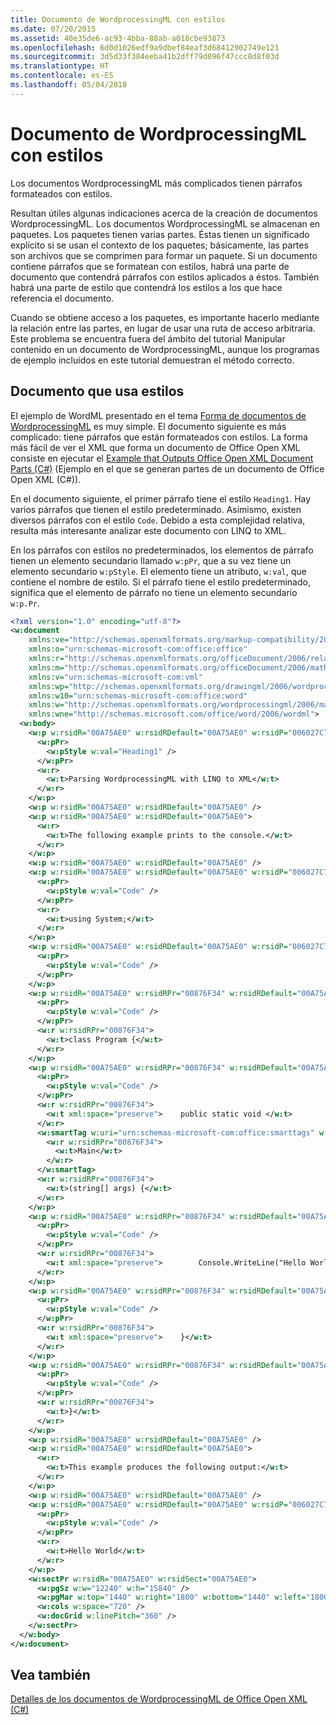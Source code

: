 ```yaml
---
title: Documento de WordprocessingML con estilos
ms.date: 07/20/2015
ms.assetid: 40e35de6-ac93-4bba-88ab-a018cbe93873
ms.openlocfilehash: 6d0d1026edf9a9dbef84eaf3d68412902749e121
ms.sourcegitcommit: 3d5d33f384eeba41b2dff79d096f47ccc8d8f03d
ms.translationtype: HT
ms.contentlocale: es-ES
ms.lasthandoff: 05/04/2018
---
```

# <a name="wordprocessingml-document-with-styles"></a>Documento de WordprocessingML con estilos
Los documentos WordprocessingML más complicados tienen párrafos formateados con estilos.  
  
 Resultan útiles algunas indicaciones acerca de la creación de documentos WordprocessingML. Los documentos WordprocessingML se almacenan en paquetes. Los paquetes tienen varias partes. Éstas tienen un significado explícito si se usan el contexto de los paquetes; básicamente, las partes son archivos que se comprimen para formar un paquete. Si un documento contiene párrafos que se formatean con estilos, habrá una parte de documento que contendrá párrafos con estilos aplicados a éstos. También habrá una parte de estilo que contendrá los estilos a los que hace referencia el documento.  
  
 Cuando se obtiene acceso a los paquetes, es importante hacerlo mediante la relación entre las partes, en lugar de usar una ruta de acceso arbitraria. Este problema se encuentra fuera del ámbito del tutorial Manipular contenido en un documento de WordprocessingML, aunque los programas de ejemplo incluidos en este tutorial demuestran el método correcto.  
  
## <a name="a-document-that-uses-styles"></a>Documento que usa estilos  
 El ejemplo de WordML presentado en el tema [Forma de documentos de WordprocessingML](../../../../csharp/programming-guide/concepts/linq/shape-of-wordprocessingml-documents.md) es muy simple. El documento siguiente es más complicado: tiene párrafos que están formateados con estilos. La forma más fácil de ver el XML que forma un documento de Office Open XML consiste en ejecutar el [Example that Outputs Office Open XML Document Parts (C#)](../../../../csharp/programming-guide/concepts/linq/example-that-outputs-office-open-xml-document-parts.md) (Ejemplo en el que se generan partes de un documento de Office Open XML (C#)).  
  
 En el documento siguiente, el primer párrafo tiene el estilo `Heading1`. Hay varios párrafos que tienen el estilo predeterminado. Asimismo, existen diversos párrafos con el estilo `Code`. Debido a esta complejidad relativa, resulta más interesante analizar este documento con LINQ to XML.  
  
 En los párrafos con estilos no predeterminados, los elementos de párrafo tienen un elemento secundario llamado `w:pPr`, que a su vez tiene un elemento secundario `w:pStyle`. El elemento tiene un atributo, `w:val`, que contiene el nombre de estilo. Si el párrafo tiene el estilo predeterminado, significa que el elemento de párrafo no tiene un elemento secundario `w:p.Pr`.  
  
```xml  
<?xml version="1.0" encoding="utf-8"?>  
<w:document  
    xmlns:ve="http://schemas.openxmlformats.org/markup-compatibility/2006"  
    xmlns:o="urn:schemas-microsoft-com:office:office"  
    xmlns:r="http://schemas.openxmlformats.org/officeDocument/2006/relationships"  
    xmlns:m="http://schemas.openxmlformats.org/officeDocument/2006/math"  
    xmlns:v="urn:schemas-microsoft-com:vml"  
    xmlns:wp="http://schemas.openxmlformats.org/drawingml/2006/wordprocessingDrawing"  
    xmlns:w10="urn:schemas-microsoft-com:office:word"  
    xmlns:w="http://schemas.openxmlformats.org/wordprocessingml/2006/main"  
    xmlns:wne="http://schemas.microsoft.com/office/word/2006/wordml">  
  <w:body>  
    <w:p w:rsidR="00A75AE0" w:rsidRDefault="00A75AE0" w:rsidP="006027C7">  
      <w:pPr>  
        <w:pStyle w:val="Heading1" />  
      </w:pPr>  
      <w:r>  
        <w:t>Parsing WordprocessingML with LINQ to XML</w:t>  
      </w:r>  
    </w:p>  
    <w:p w:rsidR="00A75AE0" w:rsidRDefault="00A75AE0" />  
    <w:p w:rsidR="00A75AE0" w:rsidRDefault="00A75AE0">  
      <w:r>  
        <w:t>The following example prints to the console.</w:t>  
      </w:r>  
    </w:p>  
    <w:p w:rsidR="00A75AE0" w:rsidRDefault="00A75AE0" />  
    <w:p w:rsidR="00A75AE0" w:rsidRDefault="00A75AE0" w:rsidP="006027C7">  
      <w:pPr>  
        <w:pStyle w:val="Code" />  
      </w:pPr>  
      <w:r>  
        <w:t>using System;</w:t>  
      </w:r>  
    </w:p>  
    <w:p w:rsidR="00A75AE0" w:rsidRDefault="00A75AE0" w:rsidP="006027C7">  
      <w:pPr>  
        <w:pStyle w:val="Code" />  
      </w:pPr>  
    </w:p>  
    <w:p w:rsidR="00A75AE0" w:rsidRPr="00876F34" w:rsidRDefault="00A75AE0" w:rsidP="006027C7">  
      <w:pPr>  
        <w:pStyle w:val="Code" />  
      </w:pPr>  
      <w:r w:rsidRPr="00876F34">  
        <w:t>class Program {</w:t>  
      </w:r>  
    </w:p>  
    <w:p w:rsidR="00A75AE0" w:rsidRPr="00876F34" w:rsidRDefault="00A75AE0" w:rsidP="006027C7">  
      <w:pPr>  
        <w:pStyle w:val="Code" />  
      </w:pPr>  
      <w:r w:rsidRPr="00876F34">  
        <w:t xml:space="preserve">    public static void </w:t>  
      </w:r>  
      <w:smartTag w:uri="urn:schemas-microsoft-com:office:smarttags" w:element="place">  
        <w:r w:rsidRPr="00876F34">  
          <w:t>Main</w:t>  
        </w:r>  
      </w:smartTag>  
      <w:r w:rsidRPr="00876F34">  
        <w:t>(string[] args) {</w:t>  
      </w:r>  
    </w:p>  
    <w:p w:rsidR="00A75AE0" w:rsidRPr="00876F34" w:rsidRDefault="00A75AE0" w:rsidP="006027C7">  
      <w:pPr>  
        <w:pStyle w:val="Code" />  
      </w:pPr>  
      <w:r w:rsidRPr="00876F34">  
        <w:t xml:space="preserve">        Console.WriteLine("Hello World");</w:t>  
      </w:r>  
    </w:p>  
    <w:p w:rsidR="00A75AE0" w:rsidRPr="00876F34" w:rsidRDefault="00A75AE0" w:rsidP="006027C7">  
      <w:pPr>  
        <w:pStyle w:val="Code" />  
      </w:pPr>  
      <w:r w:rsidRPr="00876F34">  
        <w:t xml:space="preserve">    }</w:t>  
      </w:r>  
    </w:p>  
    <w:p w:rsidR="00A75AE0" w:rsidRPr="00876F34" w:rsidRDefault="00A75AE0" w:rsidP="006027C7">  
      <w:pPr>  
        <w:pStyle w:val="Code" />  
      </w:pPr>  
      <w:r w:rsidRPr="00876F34">  
        <w:t>}</w:t>  
      </w:r>  
    </w:p>  
    <w:p w:rsidR="00A75AE0" w:rsidRDefault="00A75AE0" />  
    <w:p w:rsidR="00A75AE0" w:rsidRDefault="00A75AE0">  
      <w:r>  
        <w:t>This example produces the following output:</w:t>  
      </w:r>  
    </w:p>  
    <w:p w:rsidR="00A75AE0" w:rsidRDefault="00A75AE0" />  
    <w:p w:rsidR="00A75AE0" w:rsidRDefault="00A75AE0" w:rsidP="006027C7">  
      <w:pPr>  
        <w:pStyle w:val="Code" />  
      </w:pPr>  
      <w:r>  
        <w:t>Hello World</w:t>  
      </w:r>  
    </w:p>  
    <w:sectPr w:rsidR="00A75AE0" w:rsidSect="00A75AE0">  
      <w:pgSz w:w="12240" w:h="15840" />  
      <w:pgMar w:top="1440" w:right="1800" w:bottom="1440" w:left="1800" w:header="720" w:footer="720" w:gutter="0" />  
      <w:cols w:space="720" />  
      <w:docGrid w:linePitch="360" />  
    </w:sectPr>  
  </w:body>  
</w:document>  
```  
  
## <a name="see-also"></a>Vea también  
 [Detalles de los documentos de WordprocessingML de Office Open XML (C#)](../../../../csharp/programming-guide/concepts/linq/details-of-office-open-xml-wordprocessingml-documents.md)
